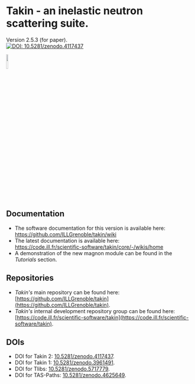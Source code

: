 # Takin - an inelastic neutron scattering suite.
Version 2.5.3 (for paper).  
[![DOI: 10.5281/zenodo.4117437](https://zenodo.org/badge/DOI/10.5281/zenodo.4117437.svg)](https://doi.org/10.5281/zenodo.4117437)

<img src="https://raw.githubusercontent.com/ILLGrenoble/takin/master/data/res/icons/takin.svg" width="10%" height="10%" title="Logo" alt="">


## Documentation
- The software documentation for this version is available here:  
https://github.com/ILLGrenoble/takin/wiki
- The latest documentation is available here:  
https://code.ill.fr/scientific-software/takin/core/-/wikis/home  
- A demonstration of the new magnon module can be found in the *Tutorials* section.


## Repositories
- *Takin's* main repository can be found here:  
  [https://github.com/ILLGrenoble/takin](https://github.com/ILLGrenoble/takin).
- *Takin's* internal development repository group can be found here:  
  [https://code.ill.fr/scientific-software/takin](https://code.ill.fr/scientific-software/takin).


## DOIs
- DOI for Takin 2: [10.5281/zenodo.4117437](https://dx.doi.org/10.5281/zenodo.4117437).  
- DOI for Takin 1: [10.5281/zenodo.3961491](https://dx.doi.org/10.5281/zenodo.3961491).  
- DOI for Tlibs: [10.5281/zenodo.5717779](https://doi.org/10.5281/zenodo.5717779).  
- DOI for TAS-Paths: [10.5281/zenodo.4625649](https://doi.org/10.5281/zenodo.4625649).  
